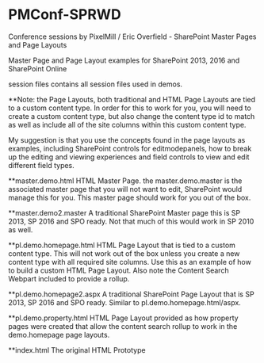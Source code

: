 PMConf-SPRWD
============

Conference sessions by PixelMill / Eric Overfield - SharePoint Master Pages and Page Layouts

Master Page and Page Layout examples for SharePoint 2013, 2016 and SharePoint Online

session files contains all session files used in demos.

**Note: the Page Layouts, both traditional and HTML Page Layouts are tied to a custom content type.
In order for this to work for you, you will need to create a custom content type, but also change the content type id to match as well as include all of the site columns within this custom content type.

My suggestion is that you use the concepts found in the page layouts as examples, including SharePoint controls for editmodepanels, how to break up the editing and viewing experiences and field controls to view and edit different field types.

**master.demo.html
HTML Master Page. the master.demo.master is the associated master page that you will not want to edit, SharePoint would manage this for you. This master page should work for you out of the box.

**master.demo2.master
A traditional SharePoint Master page this is SP 2013, SP 2016 and SPO ready. Not that much of this would work in SP 2010 as well.

**pl.demo.homepage.html
HTML Page Layout that is tied to a custom content type. This will not work out of the box unless you create a new content type with all required site columns. Use this as an example of how to build a custom HTML Page Layout. Also note the Content Search Webpart included to provide a rollup.

**pl.demo.homepage2.aspx
A traditional SharePoint Page Layout that is SP 2013, SP 2016 and SPO ready. Similar to pl.demo.homepage.html/aspx.

**pl.demo.property.html
HTML Page Layout provided as how property pages were created that allow the content search rollup to work in the demo.homepage page layouts.

**index.html
The original HTML Prototype